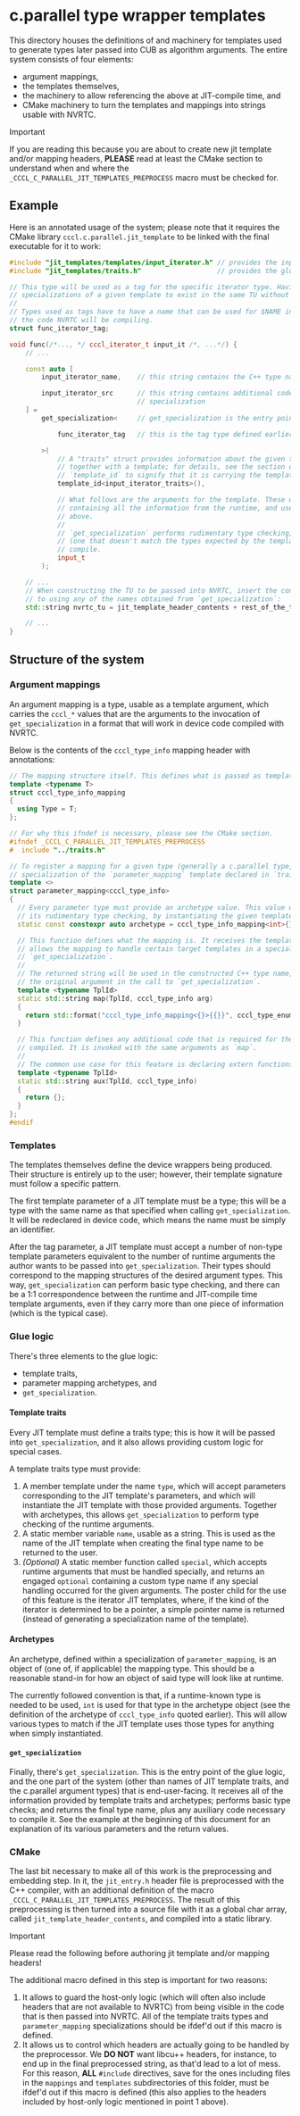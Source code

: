 # c.parallel type wrapper templates

This directory houses the definitions of and machinery for templates used to generate types later passed into CUB as
algorithm arguments. The entire system consists of four elements:

* argument mappings,
* the templates themselves,
* the machinery to allow referencing the above at JIT-compile time, and
* CMake machinery to turn the templates and mappings into strings usable with NVRTC.

> [!IMPORTANT]
> If you are reading this because you are about to create new jit template and/or mapping headers, **PLEASE** read at
> least the CMake section to understand when and where the `_CCCL_C_PARALLEL_JIT_TEMPLATES_PREPROCESS` macro must be
> checked for.

## Example

Here is an annotated usage of the system; please note that it requires the CMake library `cccl.c.parallel.jit_template`
to be linked with the final executable for it to work:

```cpp
#include "jit_templates/templates/input_iterator.h" // provides the input iterator template
#include "jit_templates/traits.h"                   // provides the glue machinery

// This type will be used as a tag for the specific iterator type. Having a tag like this allows multiple
// specializations of a given template to exist in the same TU without any worry about conflicts.
//
// Types used as tags have to have a name that can be used for $NAME in `struct $NAME;`, because that will be a part of
// the code NVRTC will be compiling.
struct func_iterator_tag;

void func(/*..., */ cccl_iterator_t input_it /*, ...*/) {
    // ...

    const auto [
        input_iterator_name,    // this string contains the C++ type name of the requested specialization

        input_iterator_src      // this string contains additional code that must be included in a TU using the
                                // specialization
    ] =
        get_specialization<     // get_specialization is the entry point to jit templates

            func_iterator_tag   // this is the tag type defined earlier

        >(
            // A "traits" struct provides information about the given template to `get_specialization`. It is defined
            // together with a template; for details, see the section on templates below. We pass it wrapped in
            // `template_id` to signify that it is carrying the template information.
            template_id<input_iterator_traits>(),

            // What follows are the arguments for the template. These will be transformed into simple structures
            // containing all the information from the runtime, and used as template parameters to the template specified
            // above.
            //
            // `get_specialization` performs rudimentary type checking; if you pass the wrong type of an argument here
            // (one that doesn't match the types expected by the template), this call to `get_specialization` will fail to
            // compile.
            input_t
        );

    // ...
    // When constructing the TU to be passed into NVRTC, insert the contents of the jit template headers into it, prior
    // to using any of the names obtained from `get_specialization`:
    std::string nvrtc_tu = jit_template_header_contents + rest_of_the_tu;

    // ...
}
```

## Structure of the system

### Argument mappings

An argument mapping is a type, usable as a template argument, which carries the `cccl_*` values that are the
arguments to the invocation of `get_specialization` in a format that will work in device code compiled with NVRTC.

Below is the contents of the `cccl_type_info` mapping header with annotations:

```cpp
// The mapping structure itself. This defines what is passed as template arguments.
template <typename T>
struct cccl_type_info_mapping
{
  using Type = T;
};

// For why this ifndef is necessary, please see the CMake section.
#ifndef _CCCL_C_PARALLEL_JIT_TEMPLATES_PREPROCESS
#  include "../traits.h"

// To register a mapping for a given type (generally a c.parallel type, but this can be anything), define a
// specialization of the `parameter_mapping` template declared in `traits.h`.
template <>
struct parameter_mapping<cccl_type_info>
{
  // Every parameter type must provide an archetype value. This value will be used by `get_specialization` to perform
  // its rudimentary type checking, by instantiating the given template with it as one of the template arguments.
  static const constexpr auto archetype = cccl_type_info_mapping<int>{};

  // This function defines what the mapping is. It receives the template id of the template being instantiated (this
  // allows the mapping to handle certain target templates in a special way) and the argument that was passed to
  // `get_specialization`.
  //
  // The returned string will be used in the constructed C++ type name, in the position corresponding to the position of
  // the original argument in the call to `get_specialization`.
  template <typename TplId>
  static std::string map(TplId, cccl_type_info arg)
  {
    return std::format("cccl_type_info_mapping<{}>{{}}", cccl_type_enum_to_string(arg.type));
  }

  // This function defines any additional code that is required for the value returned from `map` to be well formed when
  // compiled. It is invoked with the same arguments as `map`.
  //
  // The common use case for this feature is declaring extern functions, whose names are carried by the argument.
  template <typename TplId>
  static std::string aux(TplId, cccl_type_info)
  {
    return {};
  }
};
#endif
```

### Templates

The templates themselves define the device wrappers being produced. Their structure is entirely up to the user; however,
their template signature must follow a specific pattern.

The first template parameter of a JIT template must be a type; this will be a type with the same name as that specified
when calling `get_specialization`. It will be redeclared in device code, which means the name must be simply an
identifier.

After the tag parameter, a JIT template must accept a number of non-type template parameters equivalent to the number of
runtime arguments the author wants to be passed into `get_specialization`. Their types should correspond to the mapping
structures of the desired argument types. This way, `get_specialization` can perform basic type checking, and there can
be a 1:1 correspondence between the runtime and JIT-compile time template arguments, even if they carry more than one
piece of information (which is the typical case).

### Glue logic

There's three elements to the glue logic:

* template traits,
* parameter mapping archetypes, and
* `get_specialization`.

#### Template traits

Every JIT template must define a traits type; this is how it will be passed into `get_specialization`, and it also
allows providing custom logic for special cases.

A template traits type must provide:

1. A member template under the name `type`, which will accept parameters corresponding to the JIT template's parameters,
   and which will instantiate the JIT template with those provided arguments. Together with archetypes, this allows
   `get_specialization` to perform type checking of the runtime arguments.
2. A static member variable `name`, usable as a string. This is used as the name of the JIT template when creating the
   final type name to be returned to the user.
3. *(Optional)* A static member function called `special`, which accepts runtime arguments that must be handled
   specially, and returns an engaged `optional` containing a custom type name if any special handling occurred for the
   given arguments. The poster child for the use of this feature is the iterator JIT templates, where, if the kind of
   the iterator is determined to be a pointer, a simple pointer name is returned (instead of generating a specialization
   name of the template).

#### Archetypes

An archetype, defined within a specialization of `parameter_mapping`, is an object of (one of, if applicable) the
mapping type. This should be a reasonable stand-in for how an object of said type will look like at runtime.

The currently followed convention is that, if a runtime-known type is needed to be used, `int` is used for that type in
the archetype object (see the definition of the archetype of `cccl_type_info` quoted earlier). This will allow various
types to match if the JIT template uses those types for anything when simply instantiated.

#### `get_specialization`

Finally, there's `get_specialization`. This is the entry point of the glue logic, and the one part of the system (other
than names of JIT template traits, and the c.parallel argument types) that is end-user-facing. It receives all of the
information provided by template traits and archetypes; performs basic type checks; and returns the final type name,
plus any auxiliary code necessary to compile it. See the example at the beginning of this document for an explanation of
its various parameters and the return values.

### CMake

The last bit necessary to make all of this work is the preprocessing and embedding step. In it, the `jit_entry.h` header
file is preprocessed with the C++ compiler, with an additional definition of the macro
`_CCCL_C_PARALLEL_JIT_TEMPLATES_PREPROCESS`. The result of this preprocessing is then turned into a source file with it
as a global char array, called `jit_template_header_contents`, and compiled into a static library.

> [!IMPORTANT]
> Please read the following before authoring jit template and/or mapping headers!

The additional macro defined in this step is important for two reasons:

1. It allows to guard the host-only logic (which will often also include headers that are not available to NVRTC) from being
   visible in the code that is then passed into NVRTC. All of the template traits types and `parameter_mapping`
   specializations should be ifdef'd out if this macro is defined.
2. It allows us to control which headers are actually going to be handled by the preprocessor. We **DO NOT** want
   libcu++ headers, for instance, to end up in the final preprocessed string, as that'd lead to a lot of mess. For this
   reason, **ALL** `#include` directives, save for the ones including files in the `mappings` and `templates`
   subdirectories of this folder, must be ifdef'd out if this macro is defined (this also applies to the headers
   included by host-only logic mentioned in point 1 above).
